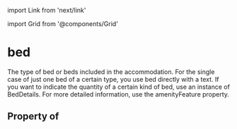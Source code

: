 import Link from 'next/link'
  
import Grid from '@components/Grid'

# bed

The type of bed or beds included in the accommodation. For the single case of just one bed of a certain type, you use bed directly with a text.
      If you want to indicate the quantity of a certain kind of bed, use an instance of BedDetails. For more detailed information, use the amenityFeature property.

## Property of



